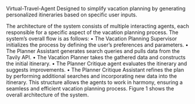 Virtual-Travel-Agent
Designed to simplify vacation planning by generating personalized itineraries based on specific user inputs.

The architecture of the system consists of multiple interacting agents, each responsible
for a specific aspect of the vacation planning process. The system’s overall flow is as
follows:
• The Vacation Planning Supervisor initializes the process by defining the user’s
preferences and parameters.
• The Planner Assistant generates search queries and pulls data from the Tavily API.
• The Vacation Planner takes the gathered data and constructs the initial itinerary.
• The Planner Critique agent evaluates the itinerary and suggests improvements.
• The Planner Critique Assistant refines the plan by performing additional searches
and incorporating new data into the itinerary.
This structure allows the agents to work in harmony, ensuring a seamless and efficient
vacation planning process. Figure 1 shows the overall architecture of the system.
